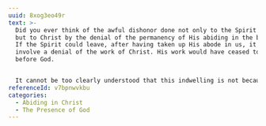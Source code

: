 ```yaml
---
uuid: 8xog3eo49r
text: >-
  Did you ever think of the awful dishonor done not only to the Spirit of God,
  but to Christ by the denial of the permanency of His abiding in the believer?
  If the Spirit could leave, after having taken up His abode in us, it would
  involve a denial of the work of Christ. His work would have ceased to avail
  before God.


  It cannot be too clearly understood that this indwelling is not because of anything in us, either at the beginning, or at any stage of the Christian life. From first to last, the Spirit dwells with us because of the unchanging value of the work of Christ. Cease forever to dishonor the value of that work by doubting the presence of this Holy Person. Your feelings, your faithfulness have nothing to do with this basic fact.
referenceId: v7bpnwvkbu
categories:
  - Abiding in Christ
  - The Presence of God
---
```

